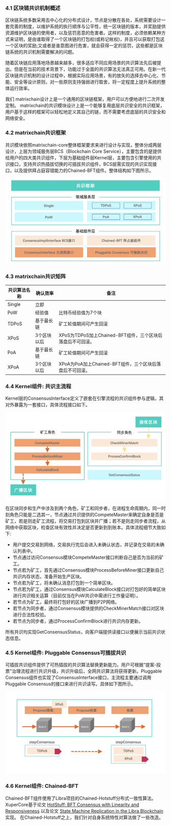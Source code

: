 ###  4.1 区块链共识机制概述

区块链系统多数采用去中心化的分布式设计，节点是分散在各处，系统需要设计一套完善的制度，以维护系统的执行顺序与公平性，统一区块链的版本，并奖励提供资源维护区块链的使用者，以及惩罚恶意的危害者。这样的制度，必须依赖某种方式来证明，是由谁取得了一个区块链的打包权(或称记帐权)，并且可以获取打包这一个区块的奖励;又或者是谁意图进行危害，就会获得一定的惩罚，这些都是区块链系统的共识机制需要解决的问题。

随着区块链应用落地场景越来越多，很多适应不同应用场景的共识算法先后被提出。但是在当前的技术背景下，功能过于全面的共识算法无法真正可用。在新一代区块链共识机制的设计过程中，根据实际应用场景，有的放矢的选择去中心化、节能、安全等设计原则，对一些原则支持强弱进行取舍，将一定程度上提升系统的整体运行效率。

我们 matrixchain设计上是一个通用的区块链框架，用户可以方便地进行二次开发定制。 matrixchain的共识模块设计上是一个能够复用底层共识安全的共识框架，用户基于这样的框架可以轻松地定义其自己的链，而不需要考虑底层的共识安全和网络安全。

### 4.2 matrixchain共识框架

共识模块依照matrixchain-core整体框架要求来进行设计与实现，整体分成两层设计，上层为领域服务层BCS（Blockchain Core Service），主要包含的是提供给用户的四大类共识组件，下层为基础组件层Kernel层，主要包含引擎使用的共识接口，支持共识热插拔切换的可插拔共识组件，BCS层需实现的共识实现接口，以及提供拜占庭容错能力的Chained-BFT组件。整体结构如下图所示。

![frame](../images/consensus_frame.jpg)

### 4.3 matrixchain共识矩阵

| 共识算法名称 | 确认效率    | 备注                                                       |
| ------------ | ----------- | ---------------------------------------------------------- |
| Single       | 立即        |                                                            |
| PoW          | 经验值      | 比特币经验值为7个块                                        |
| TDPoS        | 基于最长链  | 矿工轮值期间可产生回滚                                     |
| XPoS         | 3个区块以后 | XPoS为TDPoS加上Chained-BFT组件，三个区块后落盘后不可回滚。 |
| PoA          | 基于最长链  | 矿工轮值期间可产生回滚                                     |
| XPoA         | 3个区块以后 | XPoA为PoA加上Chained-BFT组件，三个区块后落盘后不可回滚。   |

### 4.4 Kernel组件: 共识主流程

Kernel层的ConsensusInterface定义了嵌套在引擎流程的共识组件参与逻辑，其对外暴露为一套接口，具体流程接口如下。

![consensus_interface](../images/consensus_interface.jpg)

在区块同步和生产中涉及到两个角色，矿工和同步者，在进程生命周期内，同一时刻角色只能是二选其一，节点通过共识提供的CompeteMaster来确定自身是否是矿工，若是则走矿工流程，将交易打包到区块并广播；若不是则走同步者流程，从网络中获取区块，检查区块有效性并决定是否更新到到账本。具体流程细节大致如下:

- 用户提交交易到网络，交易执行完后会进入未确认状态，并记录在交易的未确认列表中。
- 节点通过访问Consensus模块CompeteMaster接口判断自己是否为当前的矿工。
- 节点若为矿工，首先通过Consensus模块ProcessBeforeMiner接口更新自己共识内存状态，准备开始生产区块。
- 节点若为矿工，将未确认消息打包到一个简单区块。
- 节点若为矿工，通过Consensus模块CalculateBlock接口对打包好的简单区块进行共识相关运算（目前仅当在PoW共识中需进行工作量证明）。
- 若节点为矿工，最终将打包好的区块广播到P2P网络。
- 若节点为同步者，通过Consensus模块提供的CheckMinerMatch接口对区块进行合法性校验。
- 若节点为同步者，通过ProcessConfirmBlock进行共识内存更新。

所有共识均实现GetConsensusStatus，向客户端提供读接口以便展示当前共识状态信息。

### 4.5 Kernel组件: Pluggable Consensus可插拔共识

可插拔共识组件提供了可热插拔的共识算法替换更新能力。用户可根据“提案-投票”治理流程进行共识升级，共识升级后，全网共识算法将获得更新。Pluggable Consensus组件也实现了ConsensusInterface接口，主流程主要通过调用Pluggable Consensus的接口来进行共识读写。具体如下图所示。

![pluggable](../images/consensus_pluggable.jpg)

### 4.6 Kernel组件: Chained-BFT

Chained-BFT组件使用了Libra项目的Chained-Hotstuff分布式一致性算法。 XuperCore基于论文 [HotStuff: BFT Consensus with Linearity and Responsiveness](https://dl.acm.org/doi/10.1145/3293611.3331591) 以及论文 [State Machine Replication in the Libra Blockchain](https://cryptorating.eu/whitepapers/Libra/libra-consensus-state-machine-replication-in-the-libra-blockchain.pdf) 实现。 在Chained-Hotstuff之上，我们针对自身系统特性对算法做了一些改造。
